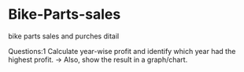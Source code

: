 # Bike-Parts-sales
bike parts sales and purches ditail

Questions:1
              Calculate year-wise profit and identify which year had the highest profit.
              → Also, show the result in a graph/chart.
